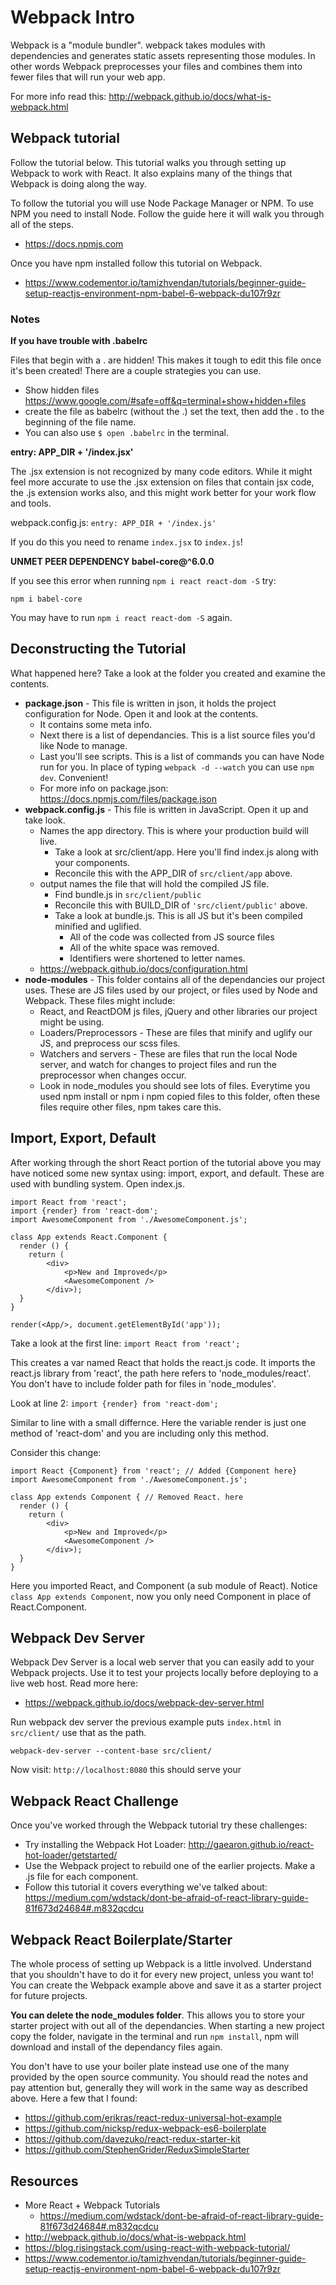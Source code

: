 # Webpack Intro

Webpack is a "module bundler". webpack takes modules with dependencies and generates static assets 
representing those modules. In other words Webpack preprocesses your files and combines them into
fewer files that will run your web app. 

For more info read this: http://webpack.github.io/docs/what-is-webpack.html

## Webpack tutorial 

Follow the tutorial below. This tutorial walks you through setting up Webpack to work with React. 
It also explains many of the things that Webpack is doing along the way. 

To follow the tutorial you will use Node Package Manager or NPM. To use NPM you need to install Node. 
Follow the guide here it will walk you through all of the steps. 

- https://docs.npmjs.com

Once you have npm installed follow this tutorial on Webpack.

- https://www.codementor.io/tamizhvendan/tutorials/beginner-guide-setup-reactjs-environment-npm-babel-6-webpack-du107r9zr

### Notes

**If you have trouble with .babelrc**

Files that begin with a . are hidden! This makes it tough to edit this file once it's been created! 
There are a couple strategies you can use. 

- Show hidden files https://www.google.com/#safe=off&q=terminal+show+hidden+files
- create the file as babelrc (without the .) set the text, then add the . to the beginning of the file name. 
- You can also use `$ open .babelrc` in the terminal. 

**entry: APP_DIR + '/index.jsx'**

The .jsx extension is not recognized by many code editors. While it might feel more accurate to use
the .jsx extension on files that contain jsx code, the .js extension works also, and this might work 
better for your work flow and tools. 

webpack.config.js: `entry: APP_DIR + '/index.js'`

If you do this you need to rename `index.jsx` to `index.js`!

**UNMET PEER DEPENDENCY babel-core@^6.0.0**

If you see this error when running `npm i react react-dom -S` try: 

`npm i babel-core`

You may have to run `npm i react react-dom -S` again. 



## Deconstructing the Tutorial

What happened here? Take a look at the folder you created and examine the contents. 

- **package.json** - This file is written in json, it holds the project configuration for Node. 
Open it and look at the contents. 
    - It contains some meta info.
    - Next there is a list of dependancies. This is a list source files you'd like Node to manage. 
    - Last you'll see scripts. This is a list of commands you can have Node run for you. In place 
    of typing `webpack -d --watch` you can use `npm dev`. Convenient!
    - For more info on package.json: https://docs.npmjs.com/files/package.json
- **webpack.config.js** - This file is written in JavaScript. Open it up and take  look. 
    - Names the app directory. This is where your production build will live. 
        - Take a look at src/client/app. Here you'll find index.js along with your components. 
        - Reconcile this with the APP_DIR of `src/client/app` above.
    - output names the file that will hold the compiled JS file.  
        - Find bundle.js in `src/client/public`
        - Reconcile this with BUILD_DIR of `'src/client/public'` above.
        - Take a look at bundle.js. This is all JS but it's been compiled minified and uglified. 
            - All of the code was collected from JS source files
            - All of the white space was removed.
            - Identifiers were shortened to letter names. 
    - https://webpack.github.io/docs/configuration.html
- **node-modules** - This folder contains all of the dependancies our project uses. These are JS files 
used by our project, or files used by Node and Webpack. These files might include: 
    - React, and ReactDOM js files, jQuery and other libraries our project might be using. 
    - Loaders/Preprocessors - These are files that minify and uglify our JS, and preprocess our scss 
    files. 
    - Watchers and servers - These are files that run the local Node server, and watch for changes to 
    project files and run the preprocessor when changes occur. 
    - Look in node_modules you should see lots of files. Everytime you used npm install or npm i
    npm copied files to this folder, often these files require other files, npm takes care this. 
    
## Import, Export, Default

After working through the short React portion of the tutorial above you may have noticed some new 
syntax using: import, export, and default. These are used with bundling system. Open index.js. 

```
import React from 'react';
import {render} from 'react-dom';
import AwesomeComponent from './AwesomeComponent.js';

class App extends React.Component {
  render () {
    return (
        <div>
            <p>New and Improved</p>
            <AwesomeComponent />
        </div>);
  }
}

render(<App/>, document.getElementById('app'));
```

Take a look at the first line: `import React from 'react';`

This creates a var named React that holds the react.js code. It imports the react.js library from 
'react', the path here refers to 'node_modules/react'. You don't have to include folder path for 
files in 'node_modules'. 

Look at line 2: `import {render} from 'react-dom';`

Similar to line with a small differnce. Here the variable render is just one method of 'react-dom' 
and you are including only this method. 

Consider this change: 

```
import React {Component} from 'react'; // Added {Component here}
import AwesomeComponent from './AwesomeComponent.js';

class App extends Component { // Removed React. here
  render () {
    return (
        <div>
            <p>New and Improved</p>
            <AwesomeComponent />
        </div>);
  }
}
```

Here you imported React, and Component (a sub module of React). Notice `class App extends Component`, 
now you only need Component in place of React.Component. 

## Webpack Dev Server

Webpack Dev Server is a local web server that you can easily add to your Webpack projects. Use it to
test your projects locally before deploying to a live web host. Read more here: 

- https://webpack.github.io/docs/webpack-dev-server.html

Run webpack dev server the previous example puts `index.html` in `src/client/` use that as the path. 

`webpack-dev-server --content-base src/client/`

Now visit: `http://localhost:8080` this should serve your 

## Webpack React Challenge

Once you've worked through the Webpack tutorial try these challenges: 

- Try installing the Webpack Hot Loader: http://gaearon.github.io/react-hot-loader/getstarted/
- Use the Webpack project to rebuild one of the earlier projects. Make a .js file for each component. 
- Follow this tutorial it covers everything we've talked about: https://medium.com/wdstack/dont-be-afraid-of-react-library-guide-81f673d24684#.m832qcdcu

## Webpack React Boilerplate/Starter

The whole process of setting up Webpack is a little involved. Understand that you shouldn't have to 
do it for every new project, unless you want to! You can create the Webpack example above and save it 
as a starter project for future projects. 

**You can delete the node_modules folder**. This allows you to store your starter project with out
all of the dependancies. When starting a new project copy the folder, navigate in the terminal and 
run `npm install`, npm will download and install of the dependancy files again. 

You don't have to use your boiler plate instead use one of the many provided by the open source 
community. You should read the notes and pay attention but, generally they will work in the same 
way as described above. Here a few that I found: 

- https://github.com/erikras/react-redux-universal-hot-example
- https://github.com/nicksp/redux-webpack-es6-boilerplate
- https://github.com/davezuko/react-redux-starter-kit
- https://github.com/StephenGrider/ReduxSimpleStarter

## Resources

- More React + Webpack Tutorials
    - https://medium.com/wdstack/dont-be-afraid-of-react-library-guide-81f673d24684#.m832qcdcu
- http://webpack.github.io/docs/what-is-webpack.html
- https://blog.risingstack.com/using-react-with-webpack-tutorial/
- https://www.codementor.io/tamizhvendan/tutorials/beginner-guide-setup-reactjs-environment-npm-babel-6-webpack-du107r9zr
